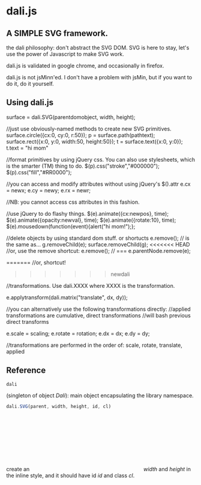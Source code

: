 dali.js
=======

A SIMPLE SVG framework.
-----------------------

the dali philosophy: don't abstract the SVG DOM.  SVG is here to stay, let's use the power
of Javascript to make SVG work.

dali.js is validated in google chrome, and occasionally in firefox.

dali.js is not jsMinn'ed.  I don't have a problem with jsMin, but if you want to do it, do it yourself.

Using dali.js
-------------

surface = dali.SVG(parentdomobject, width, height);

//just use obviously-named methods to create new SVG primitives.
surface.circle({cx:0, cy:0, r:50});
p = surface.path(pathtext);
surface.rect({x:0, y:0, width:50, height:50});
t = surface.text({x:0, y:0});
t.text = "hi mom"

//format primitives by using jQuery css.  You can also use stylesheets, which is the smarter (TM) thing to do.
$(p).css("stroke","#000000");
$(p).css("fill","#RR0000");

//you can access and modify attributes without using jQuery's $().attr
e.cx = newx;
e.cy = newy;
e.rx = newr;

//NB: you cannot access css attributes in this fashion.

//use jQuery to do flashy things.
$(e).animate({cx:newpos}, time);
$(e).animate({opacity:newval}, time);
$(e).animate({rotate:10}, time);
$(e).mousedown(function(event){alert("hi mom!");};

//delete objects by using standard dom stuff. or shortucts
e.remove();  // is the same as...  g.removeChild(e);
surface.removeChild(g);
<<<<<<< HEAD
//or, use the remove shortcut:
e.remove(); // === e.parentNode.remove(e);

=======
//or, shortcut!
>>>>>>> newdali

//transformations.  Use dali.XXXX where XXXX is the transformation.

e.applytransform(dali.matrix("translate", dx, dy));

//you can alternatively use the following transformations directly:
//applied transformations are cumulative, direct transformations
//will bash previous direct transforms

e.scale = scaling;
e.rotate = rotation;
e.dx = dx;
e.dy = dy;

//transformations are performed in the order of: scale, rotate, translate, applied


Reference
---------

```
dali 
```
(singleton of object _Dali_): main object encapsulating the library namespace.

```javascript
dali.SVG(parent, width, height, id, cl)
```

create an <svg> tag in the DOM, imbue it with
_width_ and _height_ in the inline style, and it should have id _id_ and class _cl_.
